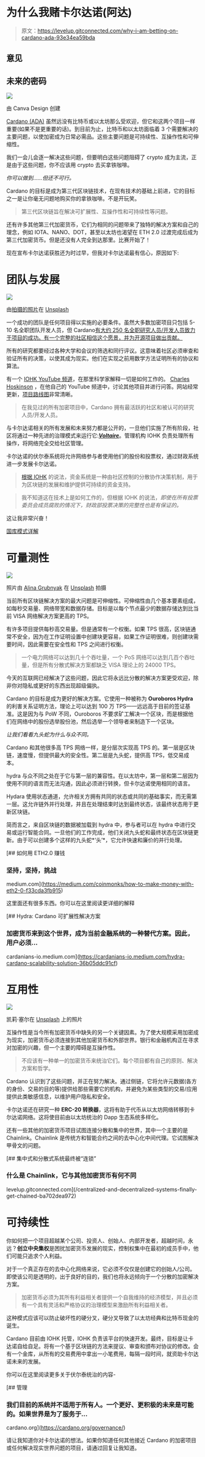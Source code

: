 # 为什么我赌卡尔达诺(阿达)

> 原文：<https://levelup.gitconnected.com/why-i-am-betting-on-cardano-ada-93e34ea59bda>

## 意见

## 未来的密码

![](img/80383ab0324d23b4889bb7cbeeb3446a.png)

由 Canva Design 创建

[Cardano (ADA)](https://cardano.org/what-is-ada/) 虽然远没有比特币或以太坊那么受欢迎，但它和这两个项目一样重要(如果不是更重要的话)。到目前为止，比特币和以太坊面临着 3 个需要解决的主要问题，以使加密成为日常必需品。这些主要问题是可持续性、互操作性和可伸缩性。

我们一会儿会逐一解决这些问题，但要明白这些问题阻碍了 crypto 成为主流，正是由于这些问题，你不应该用 crypto 去买拿铁咖啡。

*你可以做到……但还不可行。*

Cardano 的目标是成为第三代区块链技术，在现有技术的基础上前进，它的目标之一是让你毫无问题地购买你的拿铁咖啡。不是开玩笑。

> 第三代区块链旨在解决可扩展性、互操作性和可持续性等问题。

还有许多其他第三代加密货币，它们为相同的问题带来了独特的解决方案和自己的理念，例如 IOTA、NANO、DOT，甚至以太坊也渴望在 ETH 2.0 过渡完成后成为第三代加密货币。但是还没有人完全到达那里。比赛开始了！

现在宣布卡尔达诺获胜还为时过早，但我对卡尔达诺最有信心，原因如下:

# 团队与发展

![](img/fb3db2a84e89e2f220b7e860927f02dc.png)

由[拍摄的照片](https://unsplash.com/@krakenimages?utm_source=medium&utm_medium=referral)在 [Unsplash](https://unsplash.com?utm_source=medium&utm_medium=referral)

一个成功的团队是任何项目得以实施的必要条件。虽然大多数加密项目只包括 5-10 名全职团队开发人员，但 Cardano[有大约 250 名全职研究人员/开发人员致力于项目的成功。有一个完整的社区相信这个愿景，并为开源项目做出贡献。](https://cardano.org/what-is-ada/)

所有的研究都要经过各种大学和会议的筛选和同行评议。这意味着社区必须审查和验证所有的决策，以使其成为现实。他们在实现之前用数学方法证明所有的协议和算法。

有一个 [IOHK YouTube 频道](https://www.youtube.com/channel/UCBJ0p9aCW-W82TwNM-z3V2w)，在那里科学家解释一切是如何工作的。 [Charles Hoskinson](https://www.youtube.com/user/charleshoskinson) ，在他自己的 YouTube 频道中，讨论其他项目并进行问答。网站经常更新，[项目路线图](https://roadmap.cardano.org/en/)非常清晰。

> 在我见过的所有加密项目中，Cardano 拥有最活跃的社区和被认可的研究人员/开发人员。

与卡尔达诺相关的所有发展和未来努力都是公开的，一旦他们实施了所有阶段，社区将通过一种先进的治理模式来运行它:[***Voltaire***](https://iohk.io/en/research/library/papers/a-treasury-system-for-cryptocurrenciesenabling-better-collaborative-intelligence/)。管理机构 IOHK 负责处理所有操作，将网络完全交给社区管理。

卡尔达诺的伏尔泰系统将允许网络参与者使用他们的股份和投票权，通过财政系统进一步发展卡尔达诺。

> [根据 IOHK](https://iohk.io/en/research/library/papers/a-treasury-system-for-cryptocurrenciesenabling-better-collaborative-intelligence/) 的说法，资金系统是一种由社区控制的分散协作决策机制，用于为区块链的发展和维护提供可持续的资金支持。

> 我不知道这在技术上是如何工作的，但根据 IOHK 的说法，*即使在所有投票委员会成员腐败的情况下，财政部投票决策的完整性也是有保证的。*

这让我非常兴奋！

[国库模式详解](https://eprint.iacr.org/2018/435.pdf)

# 可量测性

![](img/87068616d4747d2fd897bab2740ee4ae.png)

照片由 [Alina Grubnyak](https://unsplash.com/@alinnnaaaa?utm_source=medium&utm_medium=referral) 在 [Unsplash](https://unsplash.com?utm_source=medium&utm_medium=referral) 拍摄

当前所有区块链解决方案的最大问题是可伸缩性。可伸缩性由几个基本要素组成，如每秒交易量、网络带宽和数据存储。目标是以每个节点最少的数据存储达到比当前 VISA 网络解决方案更高的 TPS。

有许多项目提供每秒高交易量。但是通常有一个权衡。如果 TPS 很高，区块链通常不安全，因为在工作证明设置中创建块更容易，如果工作证明很难，则创建块需要时间，因此需要在安全性和 TPS 之间进行权衡。

> 一个电力网络可以达到几十个吞吐量，一个 PoS 网络可以达到几百个吞吐量，但是所有分散式解决方案都缺乏 VISA 理论上的 24000 TPS。

今天的互联网已经解决了这些问题，因此它将永远比分散的解决方案更受欢迎，除非你对隐私或更好的东西出现超级偏执。

Cardano 的目标是成为更好的解决方案。它使用一种被称为 **Ouroboros Hydra** 的利害关系证明方法，理论上可以达到 100 万 TPS——远远高于目前的签证基准。这是因为与 PoW 不同，Ouroboros 不要求矿工解决一个区块，而是根据他们在网络中的股份选举股份池，然后选举一个领导者来制造下一个区块。

*让我们看看九头蛇为什么与众不同。*

Cardano 和其他很多高 TPS 网络一样，是分层次实现高 TPS 的。第一层是区块链，速度慢，但提供最大的安全性。第二层是九头蛇，提供高 TPS，低交易成本。

hydra 与众不同之处在于它与第一层的兼容性。在以太坊中，第一层和第二层因为使用不同的语言而无法沟通，因此必须进行转换，但卡尔达诺使用相同的语言。

Hydara 使用状态通道，允许相关方拥有共同的状态或共同的基础事实，而无需第一层。这允许链外并行处理，并且在处理结束时达到最终状态，该最终状态用于更新区块链。

简而言之，来自区块链的数据被加载到 hydra 中，参与者可以在 hydra 中进行交易或运行智能合同。一旦他们的工作完成，他们关闭九头蛇和最终状态在区块链更新。由于可以创建多个这样的九头蛇*‘头’*，它允许快速和廉价的并行处理。

[](https://medium.com/coinmonks/how-to-make-money-with-eth2-0-f33cda3fb915) [## 如何用 ETH2.0 赚钱

### 坚持，坚持，挑战

medium.com](https://medium.com/coinmonks/how-to-make-money-with-eth2-0-f33cda3fb915) 

这里面还有很多东西。你可以在这里阅读更详细的解释

[](https://cardanians-io.medium.com/hydra-cardano-scalability-solution-36b05ddc91cf) [## Hydra: Cardano 可扩展性解决方案

### 加密货币来到这个世界，成为当前金融系统的一种替代方案。因此，用户必须…

cardanians-io.medium.com](https://cardanians-io.medium.com/hydra-cardano-scalability-solution-36b05ddc91cf) 

# 互用性

![](img/07de609e242e63700bd6766cc84d845a.png)

凯莉·塞尔在 [Unsplash](https://unsplash.com?utm_source=medium&utm_medium=referral) 上的照片

互操作性是当今所有加密货币中缺失的另一个关键因素。为了使大规模采用加密成为现实，加密货币必须连接到其他加密货币和外部世界。银行和金融机构正在寻求对加密的兴趣，但一个主要的障碍是互操作性。

> 不应该有一种单一的加密货币来统治它们。每个项目都有自己的原则、解决方案和哲学。

Cardano 认识到了这些问题，并正在努力解决。通过侧链，它将允许元数据(各方的身份、交易的目的等)提供给那些需要它的机构，并避免为某些类型的交易/应用提供此类敏感信息，以维护用户隐私和安全。

卡尔达诺还在研究一种 **ERC-20 转换器**，这将有助于代币从以太坊网络转移到卡尔达诺网络。这将使目前由以太坊统治的 Dapp 生态系统多样化。

还有一些其他的加密货币项目试图连接分散和集中的世界，其中一个主要的是 Chainlink。Chainlink 是传统方和智能合约之间的去中心化中间代理。它试图解决甲骨文的问题。

[](/centralized-and-decentralized-systems-finally-get-chained-ba702dea972) [## 集中式和分散式系统最终被“连锁”

### 什么是 Chainlink，它与其他加密货币有何不同

levelup.gitconnected.com](/centralized-and-decentralized-systems-finally-get-chained-ba702dea972) 

# 可持续性

你如何把一个项目超越某个公司、投资人、创始人、内部开发者，超越时间，永远？**创立中央集权**是困扰加密货币发展的现实，控制权集中在最初的成员手中，他们可能只追求个人利益。

对于一个真正存在的去中心化网络来说，它必须不仅仅是创建它的创始人/公司。即使该公司是透明的，出于良好的目的，我们也将永远倾向于一个分散的加密解决方案。

> 加密货币必须为其所有利益相关者提供一个自我维持的经济模型，并且必须有一个具有灵活和严格协议的治理模型来激励所有利益相关者。

这种模式应该可以防止破坏性的硬分叉，硬分叉导致了以太坊经典和比特币现金的诞生。

Cardano 目前由 IOHK 托管，IOHK 负责该平台的快速开发。最终，目标是让卡达诺自给自足。将有一个基于区块链的方法来提议、审查和颁布对协议的修改。会有一个金库，从所有的交易费用中拿出一小笔费用，每隔一段时间，就资助卡尔达诺未来的发展。

你可以在这里阅读更多关于伏尔泰统治的内容-

 [## 管理

### 我们目前的系统并不适用于所有人。一个更好、更积极的未来是可能的。如果世界是为了服务于…

cardano.org](https://cardano.org/governance/) 

请让我知道你对卡尔达诺的想法。如果你知道任何其他接近 Cardano 的加密项目或任何解决现实世界问题的项目，请通过回复让我知道。
